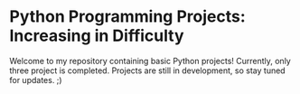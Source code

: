 # Python Programming Projects: Increasing in Difficulty

Welcome to my repository containing basic Python projects! Currently, only three project is completed. Projects are still in development, so stay tuned for updates. ;)
